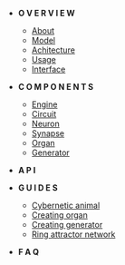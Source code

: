 <!-- docs/_sidebar.md -->
- **O V E R V I E W**

  - [About](overview/about.md)
  - [Model](overview/model_overview.md)
  - [Achitecture](overview/architecture_overview.md)
  - [Usage](overview/usage.md)
  - [Interface](overview/interface.md)

- **C O M P O N E N T S**

  - [Engine](components/engine.md)
  - [Circuit](components/circuit.md)
  - [Neuron](components/neuron.md)
  - [Synapse](components/synapse.md)
  - [Organ](components/organ.md)
  - [Generator](components/generator.md)

- **A P I**

- **G U I D E S**

  - [Cybernetic animal](guides/tadpole.md)
  - [Creating organ](guides/creating_organ.md)
  - [Creating generator](guides/creating_generator.md)
  - [Ring attractor network](guides/ring_attractor.md)

- **F A Q**
